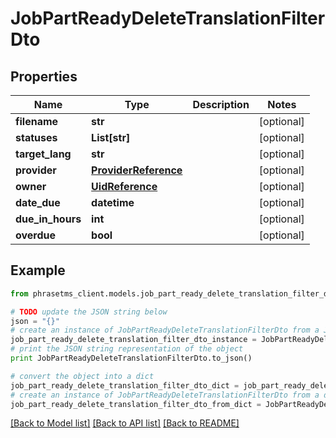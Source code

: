 # JobPartReadyDeleteTranslationFilterDto

## Properties

| Name             | Type                                          | Description | Notes      |
| ---------------- | --------------------------------------------- | ----------- | ---------- |
| **filename**     | **str**                                       |             | [optional] |
| **statuses**     | **List[str]**                                 |             | [optional] |
| **target_lang**  | **str**                                       |             | [optional] |
| **provider**     | [**ProviderReference**](ProviderReference.md) |             | [optional] |
| **owner**        | [**UidReference**](UidReference.md)           |             | [optional] |
| **date_due**     | **datetime**                                  |             | [optional] |
| **due_in_hours** | **int**                                       |             | [optional] |
| **overdue**      | **bool**                                      |             | [optional] |

## Example

```python
from phrasetms_client.models.job_part_ready_delete_translation_filter_dto import JobPartReadyDeleteTranslationFilterDto

# TODO update the JSON string below
json = "{}"
# create an instance of JobPartReadyDeleteTranslationFilterDto from a JSON string
job_part_ready_delete_translation_filter_dto_instance = JobPartReadyDeleteTranslationFilterDto.from_json(json)
# print the JSON string representation of the object
print JobPartReadyDeleteTranslationFilterDto.to_json()

# convert the object into a dict
job_part_ready_delete_translation_filter_dto_dict = job_part_ready_delete_translation_filter_dto_instance.to_dict()
# create an instance of JobPartReadyDeleteTranslationFilterDto from a dict
job_part_ready_delete_translation_filter_dto_from_dict = JobPartReadyDeleteTranslationFilterDto.from_dict(job_part_ready_delete_translation_filter_dto_dict)
```

[[Back to Model list]](../README.md#documentation-for-models) [[Back to API list]](../README.md#documentation-for-api-endpoints) [[Back to README]](../README.md)
